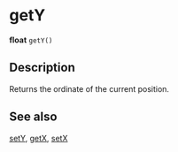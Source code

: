 # getY

**float** `getY()`

## Description

Returns the ordinate of the current position.

## See also

[setY](setY.md), [getX](getX.md), [setX](setX.md)